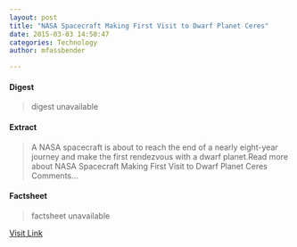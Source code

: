 ```yaml
---
layout: post
title: "NASA Spacecraft Making First Visit to Dwarf Planet Ceres"
date: 2015-03-03 14:50:47
categories: Technology
author: mfassbender

---
```



#### Digest
>digest unavailable

#### Extract
>A NASA spacecraft is about to reach the end of a nearly eight-year journey and make the first rendezvous with a dwarf planet.Read more about NASA Spacecraft Making First Visit to Dwarf Planet Ceres Comments...

#### Factsheet
>factsheet unavailable

[Visit Link](http://www.pddnet.com/news/2015/03/nasa-spacecraft-making-first-visit-dwarf-planet-ceres)


